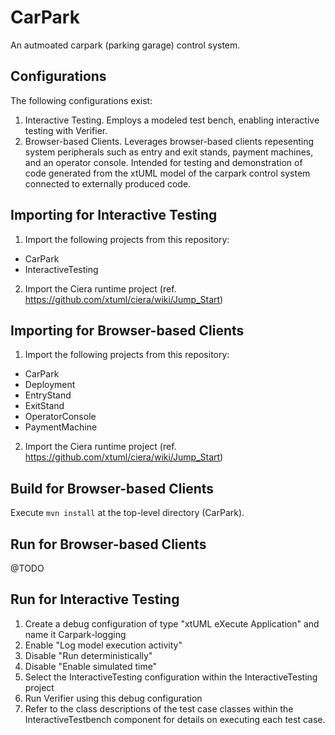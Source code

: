 # CarPark
An autmoated carpark (parking garage) control system.  
## Configurations
The following configurations exist:
1. Interactive Testing.  Employs a modeled test bench, enabling interactive testing with Verifier.
2. Browser-based Clients.  Leverages browser-based clients repesenting system peripherals such as entry and exit stands, payment machines, and an operator console.  Intended for testing and demonstration of code generated from the xtUML model of the carpark control system connected to externally produced code.
## Importing for Interactive Testing
1. Import the following projects from this repository:
- CarPark
- InteractiveTesting
2. Import the Ciera runtime project (ref. https://github.com/xtuml/ciera/wiki/Jump_Start)
## Importing for Browser-based Clients
1. Import the following projects from this repository:
- CarPark
- Deployment
- EntryStand
- ExitStand
- OperatorConsole
- PaymentMachine
2. Import the Ciera runtime project (ref. https://github.com/xtuml/ciera/wiki/Jump_Start)
## Build for Browser-based Clients
Execute `mvn install` at the top-level directory (CarPark).
## Run for Browser-based Clients
@TODO
## Run for Interactive Testing
1. Create a debug configuration of type "xtUML eXecute Application" and name it Carpark-logging
2. Enable "Log model execution activity"
3. Disable "Run deterministically"
4. Disable "Enable simulated time"
5. Select the InteractiveTesting configuration within the InteractiveTesting project
6. Run Verifier using this debug configuration
7. Refer to the class descriptions of the test case classes within the InteractiveTestbench component for details on executing each test case.
